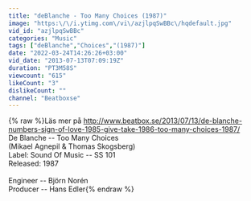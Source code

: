 ```yaml
---
title: "deBlanche - Too Many Choices (1987)"
image: "https:\/\/i.ytimg.com\/vi\/azjlpqSwBBc\/hqdefault.jpg"
vid_id: "azjlpqSwBBc"
categories: "Music"
tags: ["deBlanche","Choices","(1987)"]
date: "2022-03-24T14:26:26+03:00"
vid_date: "2013-07-13T07:09:19Z"
duration: "PT3M58S"
viewcount: "615"
likeCount: "3"
dislikeCount: ""
channel: "Beatboxse"
---
```

{% raw %}Läs mer på <a rel="nofollow" target="blank" href="http://www.beatbox.se/2013/07/13/de-blanche-numbers-sign-of-love-1985-give-take-1986-too-many-choices-1987/">http://www.beatbox.se/2013/07/13/de-blanche-numbers-sign-of-love-1985-give-take-1986-too-many-choices-1987/</a><br />De Blanche ‎-- Too Many Choices<br />(Mikael Agnepil &amp; Thomas Skogsberg)<br />Label: Sound Of Music ‎-- SS 101<br />Released: 1987<br /><br />Engineer -- Björn Norén<br />Producer -- Hans Edler{% endraw %}
